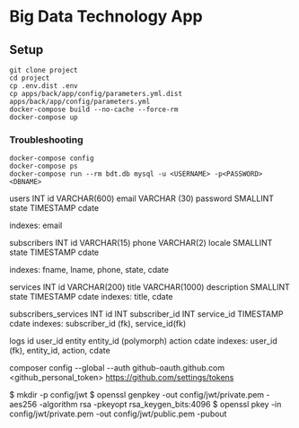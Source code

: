 Big Data Technology App
=======================

## Setup

```shell script
git clone project
cd project
cp .env.dist .env
cp apps/back/app/config/parameters.yml.dist apps/back/app/config/parameters.yml
docker-compose build --no-cache --force-rm
docker-compose up
```

### Troubleshooting

```shell script
docker-compose config
docker-compose ps
docker-compose run --rm bdt.db mysql -u <USERNAME> -p<PASSWORD> <DBNAME>
```

users
INT id
VARCHAR(600) email
VARCHAR (30) password
SMALLINT state
TIMESTAMP cdate

indexes: email

subscribers
INT id
VARCHAR(15) phone
VARCHAR(2) locale
SMALLINT state
TIMESTAMP cdate

indexes: fname, lname, phone, state, cdate

services
INT id
VARCHAR(200) title
VARCHAR(1000) description
SMALLINT state
TIMESTAMP cdate
indexes: title, cdate

subscribers_services
INT id
INT subscriber_id
INT service_id
TIMESTAMP cdate
indexes: subscriber_id (fk), service_id(fk)

logs
id
user_id
entity
entity_id (polymorph)
action
cdate
indexes: user_id (fk), entity_id, action, cdate


composer config --global --auth github-oauth.github.com <github_personal_token>
https://github.com/settings/tokens

$ mkdir -p config/jwt
$ openssl genpkey -out config/jwt/private.pem -aes256 -algorithm rsa -pkeyopt rsa_keygen_bits:4096
$ openssl pkey -in config/jwt/private.pem -out config/jwt/public.pem -pubout